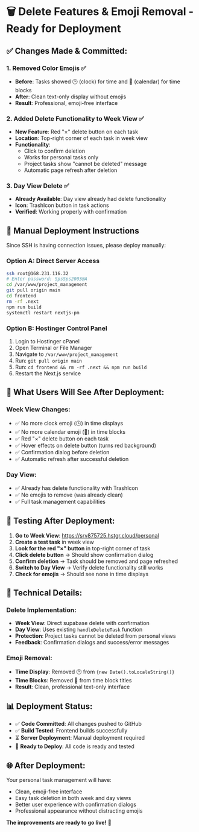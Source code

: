 # 🗑️ Delete Features & Emoji Removal - Ready for Deployment

## ✅ **Changes Made & Committed:**

### 1. **Removed Color Emojis** ✅
- **Before**: Tasks showed 🕒 (clock) for time and 📅 (calendar) for time blocks
- **After**: Clean text-only display without emojis
- **Result**: Professional, emoji-free interface

### 2. **Added Delete Functionality to Week View** ✅
- **New Feature**: Red "×" delete button on each task
- **Location**: Top-right corner of each task in week view
- **Functionality**: 
  - Click to confirm deletion
  - Works for personal tasks only
  - Project tasks show "cannot be deleted" message
  - Automatic page refresh after deletion

### 3. **Day View Delete** ✅
- **Already Available**: Day view already had delete functionality
- **Icon**: TrashIcon button in task actions
- **Verified**: Working properly with confirmation

## 🚀 **Manual Deployment Instructions**

Since SSH is having connection issues, please deploy manually:

### **Option A: Direct Server Access**
```bash
ssh root@168.231.116.32
# Enter password: SpsSps2003@A
cd /var/www/project_management
git pull origin main
cd frontend
rm -rf .next
npm run build
systemctl restart nextjs-pm
```

### **Option B: Hostinger Control Panel**
1. Login to Hostinger cPanel
2. Open Terminal or File Manager
3. Navigate to `/var/www/project_management`
4. Run: `git pull origin main`
5. Run: `cd frontend && rm -rf .next && npm run build`
6. Restart the Next.js service

## 🎯 **What Users Will See After Deployment:**

### **Week View Changes:**
- ✅ No more clock emoji (🕒) in time displays
- ✅ No more calendar emoji (📅) in time blocks
- ✅ Red "×" delete button on each task
- ✅ Hover effects on delete button (turns red background)
- ✅ Confirmation dialog before deletion
- ✅ Automatic refresh after successful deletion

### **Day View:**
- ✅ Already has delete functionality with TrashIcon
- ✅ No emojis to remove (was already clean)
- ✅ Full task management capabilities

## 🧪 **Testing After Deployment:**

1. **Go to Week View**: https://srv875725.hstgr.cloud/personal
2. **Create a test task** in week view
3. **Look for the red "×" button** in top-right corner of task
4. **Click delete button** → Should show confirmation dialog
5. **Confirm deletion** → Task should be removed and page refreshed
6. **Switch to Day View** → Verify delete functionality still works
7. **Check for emojis** → Should see none in time displays

## 🔧 **Technical Details:**

### **Delete Implementation:**
- **Week View**: Direct supabase delete with confirmation
- **Day View**: Uses existing `handleDeleteTask` function
- **Protection**: Project tasks cannot be deleted from personal views
- **Feedback**: Confirmation dialogs and success/error messages

### **Emoji Removal:**
- **Time Display**: Removed 🕒 from `{new Date().toLocaleString()}`
- **Time Blocks**: Removed 📅 from time block titles
- **Result**: Clean, professional text-only interface

## 📊 **Deployment Status:**
- ✅ **Code Committed**: All changes pushed to GitHub
- ✅ **Build Tested**: Frontend builds successfully
- ⏳ **Server Deployment**: Manual deployment required
- 🎯 **Ready to Deploy**: All code is ready and tested

## 🌐 **After Deployment:**
Your personal task management will have:
- Clean, emoji-free interface
- Easy task deletion in both week and day views  
- Better user experience with confirmation dialogs
- Professional appearance without distracting emojis

**The improvements are ready to go live!** 🚀
